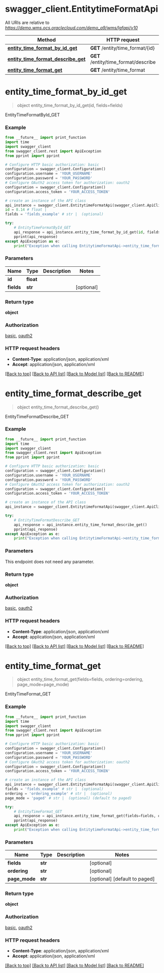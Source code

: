# swagger_client.EntitytimeFormatApi

All URIs are relative to *https://demo.wms.ocs.oraclecloud.com/demo_a9/wms/lgfapi/v10*

Method | HTTP request | Description
------------- | ------------- | -------------
[**entity_time_format_by_id_get**](EntitytimeFormatApi.md#entity_time_format_by_id_get) | **GET** /entity/time_format/{id} | EntityTimeFormatById_GET
[**entity_time_format_describe_get**](EntitytimeFormatApi.md#entity_time_format_describe_get) | **GET** /entity/time_format/describe | EntityTimeFormatDescribe_GET
[**entity_time_format_get**](EntitytimeFormatApi.md#entity_time_format_get) | **GET** /entity/time_format | EntityTimeFormat_GET


# **entity_time_format_by_id_get**
> object entity_time_format_by_id_get(id, fields=fields)

EntityTimeFormatById_GET



### Example
```python
from __future__ import print_function
import time
import swagger_client
from swagger_client.rest import ApiException
from pprint import pprint

# Configure HTTP basic authorization: basic
configuration = swagger_client.Configuration()
configuration.username = 'YOUR_USERNAME'
configuration.password = 'YOUR_PASSWORD'
# Configure OAuth2 access token for authorization: oauth2
configuration = swagger_client.Configuration()
configuration.access_token = 'YOUR_ACCESS_TOKEN'

# create an instance of the API class
api_instance = swagger_client.EntitytimeFormatApi(swagger_client.ApiClient(configuration))
id = 8.14 # float | 
fields = 'fields_example' # str |  (optional)

try:
    # EntityTimeFormatById_GET
    api_response = api_instance.entity_time_format_by_id_get(id, fields=fields)
    pprint(api_response)
except ApiException as e:
    print("Exception when calling EntitytimeFormatApi->entity_time_format_by_id_get: %s\n" % e)
```

### Parameters

Name | Type | Description  | Notes
------------- | ------------- | ------------- | -------------
 **id** | **float**|  | 
 **fields** | **str**|  | [optional] 

### Return type

**object**

### Authorization

[basic](../README.md#basic), [oauth2](../README.md#oauth2)

### HTTP request headers

 - **Content-Type**: application/json, application/xml
 - **Accept**: application/json, application/xml

[[Back to top]](#) [[Back to API list]](../README.md#documentation-for-api-endpoints) [[Back to Model list]](../README.md#documentation-for-models) [[Back to README]](../README.md)

# **entity_time_format_describe_get**
> object entity_time_format_describe_get()

EntityTimeFormatDescribe_GET



### Example
```python
from __future__ import print_function
import time
import swagger_client
from swagger_client.rest import ApiException
from pprint import pprint

# Configure HTTP basic authorization: basic
configuration = swagger_client.Configuration()
configuration.username = 'YOUR_USERNAME'
configuration.password = 'YOUR_PASSWORD'
# Configure OAuth2 access token for authorization: oauth2
configuration = swagger_client.Configuration()
configuration.access_token = 'YOUR_ACCESS_TOKEN'

# create an instance of the API class
api_instance = swagger_client.EntitytimeFormatApi(swagger_client.ApiClient(configuration))

try:
    # EntityTimeFormatDescribe_GET
    api_response = api_instance.entity_time_format_describe_get()
    pprint(api_response)
except ApiException as e:
    print("Exception when calling EntitytimeFormatApi->entity_time_format_describe_get: %s\n" % e)
```

### Parameters
This endpoint does not need any parameter.

### Return type

**object**

### Authorization

[basic](../README.md#basic), [oauth2](../README.md#oauth2)

### HTTP request headers

 - **Content-Type**: application/json, application/xml
 - **Accept**: application/json, application/xml

[[Back to top]](#) [[Back to API list]](../README.md#documentation-for-api-endpoints) [[Back to Model list]](../README.md#documentation-for-models) [[Back to README]](../README.md)

# **entity_time_format_get**
> object entity_time_format_get(fields=fields, ordering=ordering, page_mode=page_mode)

EntityTimeFormat_GET



### Example
```python
from __future__ import print_function
import time
import swagger_client
from swagger_client.rest import ApiException
from pprint import pprint

# Configure HTTP basic authorization: basic
configuration = swagger_client.Configuration()
configuration.username = 'YOUR_USERNAME'
configuration.password = 'YOUR_PASSWORD'
# Configure OAuth2 access token for authorization: oauth2
configuration = swagger_client.Configuration()
configuration.access_token = 'YOUR_ACCESS_TOKEN'

# create an instance of the API class
api_instance = swagger_client.EntitytimeFormatApi(swagger_client.ApiClient(configuration))
fields = 'fields_example' # str |  (optional)
ordering = 'ordering_example' # str |  (optional)
page_mode = 'paged' # str |  (optional) (default to paged)

try:
    # EntityTimeFormat_GET
    api_response = api_instance.entity_time_format_get(fields=fields, ordering=ordering, page_mode=page_mode)
    pprint(api_response)
except ApiException as e:
    print("Exception when calling EntitytimeFormatApi->entity_time_format_get: %s\n" % e)
```

### Parameters

Name | Type | Description  | Notes
------------- | ------------- | ------------- | -------------
 **fields** | **str**|  | [optional] 
 **ordering** | **str**|  | [optional] 
 **page_mode** | **str**|  | [optional] [default to paged]

### Return type

**object**

### Authorization

[basic](../README.md#basic), [oauth2](../README.md#oauth2)

### HTTP request headers

 - **Content-Type**: application/json, application/xml
 - **Accept**: application/json, application/xml

[[Back to top]](#) [[Back to API list]](../README.md#documentation-for-api-endpoints) [[Back to Model list]](../README.md#documentation-for-models) [[Back to README]](../README.md)

